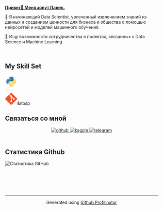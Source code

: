 <div align="center">
</div>  
  

<ins>**Привет👋 Меня зовут Павел.**

🔭 Я начинающий Data Scientist, увлеченный извлечением знаний из данных и созданием ценности для бизнеса и общества с помощью нейросетей и моделей машинного обучения.</ins>  
  

👯 Ищу возможности сотрудничества в проектах, связанных с Data Science и Machine Learning.  
  

<br/>  


## My Skill Set  
<div>
  <img src="https://github.com/devicons/devicon/blob/master/icons/python/python-original.svg" title="python" alt="python" width="40" height="40"/>&nbsp

  <img src="https://github.com/devicons/devicon/blob/master/icons/git/git-original.svg" title="git" alt="git" width="40" height="40"/>&nbsp
  <!-- <img src="https://github.com/devicons/devicon/blob/master/icons/redux/redux-original.svg" title="redux" alt="redux" width="40" height="40"/>&nbsp; -->
</div>
 


## Связаться со мной 
<div align="center">
<a href="https://github.com/PavelMakhanov" target="_blank">
<img src="https://img.shields.io/badge/github-%2324292e.svg?&style=for-the-badge&logo=github&logoColor=white" alt="github" style="margin-bottom: 5px;" />
</a>
<a href="https://www.kaggle.com/pavelmakhanov" target="_blank">
<img src="https://img.shields.io/badge/kaggle-%2344BAE8.svg?&style=for-the-badge&logo=kaggle&logoColor=white" alt="kaggle" style="margin-bottom: 5px;" />
</a>
<a href="https://t.me/its_pawell" target="_blank">
<img src="https://img.shields.io/badge/Telegram-%232CA5E0.svg?&style=for-the-badge&logo=telegram&logoColor=white" alt="telegram" style="margin-bottom: 5px;" />
</a>
</div> 
  

<br/>  


## Статистика Github 
  
![Cтатистика GitHub](https://github-readme-stats.vercel.app/api?username=PavelMakhanov&show_icons=True&theme=merko)

<br/>  



  

<br/>  

  

<br/>  


<br />

----
<div align="center">Generated using <a href="https://profilinator.rishav.dev/" target="_blank">Github Profilinator</a></div>


